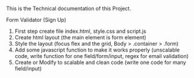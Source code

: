 This is the Technical documentation of this Project.

Form Validator (Sign Up)
1. First step create file index.html, style.css and script.js
2. Create html layout (the main element is form element)
3. Style the layout (focus flex and the grid, Body > .container > .form)
4. Add some javascript function to make it works properly (unscalable code, write function for one field/form/input, regex for email validation)
5. Create or Modify to scalable and clean code (write one code for many field/input)
